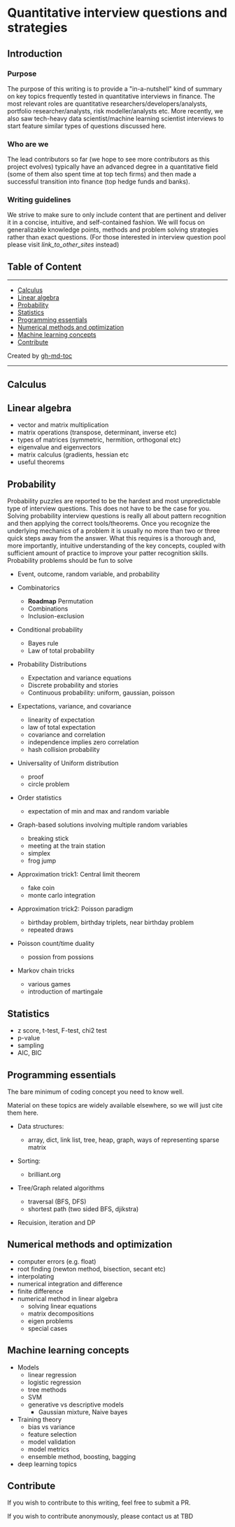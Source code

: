# Quantitative interview questions and strategies

## Introduction

### Purpose
The purpose of this writing is to provide a "in-a-nutshell" kind of summary on key topics frequently tested in quantitative interviews in finance.
The most relevant roles are quantitative researchers/developers/analysts, portfolio researcher/analysts, risk modeller/analysts etc.
More recently, we also saw tech-heavy data scientist/machine learning scientist interviews to start feature similar types of questions discussed here.

### Who are we
The lead contributors so far (we hope to see more contributors as this project evolves) typically have an advanced degree in a
quantitative field (some of them also spent time at top tech firms) and then made a successful transition into finance (top hedge funds and banks).

### Writing guidelines
We strive to make sure to only include content that are pertinent and deliver it in a concise, intuitive, and self-contained fashion.
We will focus on generalizable knowledge points, methods and problem solving strategies rather than exact questions.
(For those interested in interview question pool please visit *link_to_other_sites* instead)


## Table of Content
---

  * [Calculus](#calculus)
  * [Linear algebra](#linear-algebra)
  * [Probability](#probability)
  * [Statistics](#statistics)
  * [Programming essentials](#programming-essentials)
  * [Numerical methods and optimization](#numerical-methods-and-optimization)
  * [Machine learning concepts](#machine-learning-concepts)
  * [Contribute](#contribute)

Created by [gh-md-toc](https://github.com/ekalinin/github-markdown-toc.go)

---

## Calculus


## Linear algebra
- vector and matrix multiplication
- matrix operations (transpose, determinant, inverse etc)
- types of matrices (symmetric, hermition, orthogonal etc)
- eigenvalue and eigenvectors
- matrix calculus (gradients, hessian etc
- useful theorems



## Probability
Probability puzzles are reported to be the hardest and most unpredictable type of interview questions. This does not have to be the case for you.
Solving probability interview questions is really all about pattern recognition and then applying the correct tools/theorems.
Once you recognize the underlying mechanics of a problem it is usually no more than two or three quick steps away from the answer.
What this requires is a thorough and, more importantly, intuitive understanding of the key concepts, coupled with sufficient amount of practice to improve your patter recognition skills.
Probability problems should be fun to solve

- Event, outcome, random variable, and probability

- Combinatorics
    - **Roadmap** Permutation
    - Combinations
    - Inclusion-exclusion

- Conditional probability
    - Bayes rule
    - Law of total probability
 
- Probability Distributions
    - Expectation and variance equations
    - Discrete probability and stories
    - Continuous probability: uniform, gaussian, poisson

- Expectations, variance, and covariance
    - linearity of expectation
    - law of total expectation
    - covariance and correlation
    - independence implies zero correlation
    - hash collision probability

- Universality of Uniform distribution
    - proof
    - circle problem

- Order statistics
    - expectation of min and max and random variable

- Graph-based solutions involving multiple random variables
    - breaking stick
    - meeting at the train station
    - simplex
    - frog jump

- Approximation trick1: Central limit theorem
    - fake coin
    - monte carlo integration

- Approximation trick2: Poisson paradigm
    - birthday problem, birthday triplets, near birthday problem
    - repeated draws

- Poisson count/time duality
    - possion from possions

- Markov chain tricks
    - various games
    - introduction of martingale


## Statistics
- z score, t-test, F-test, chi2 test
- p-value
- sampling
- AIC, BIC


## Programming essentials
The bare minimum of coding concept you need to know well.

Material on these topics are widely available elsewhere, so we will just cite them here.

- Data structures:
    - array, dict, link list, tree, heap, graph, ways of representing sparse matrix

- Sorting:
    - brilliant.org

- Tree/Graph related algorithms
    - traversal (BFS, DFS)
    - shortest path (two sided BFS, djikstra)
- Recuision, iteration and DP

## Numerical methods and optimization
- computer errors (e.g. float)
- root finding (newton method, bisection, secant etc)
- interpolating
- numerical integration and difference
- finite difference
- numerical method in linear algebra
    - solving linear equations
    - matrix decompositions
    - eigen problems
    - special cases

## Machine learning concepts
- Models
    - linear regression
    - logistic regression
    - tree methods
    - SVM
    - generative vs descriptive models
        - Gaussian mixture, Naive bayes
- Training theory
    - bias vs variance
    - feature selection
    - model validation
    - model metrics
    - ensemble method, boosting, bagging
- deep learning topics



## Contribute
If you wish to contribute to this writing, feel free to submit a PR.

If you wish to contribute anonymously, please contact us at TBD
